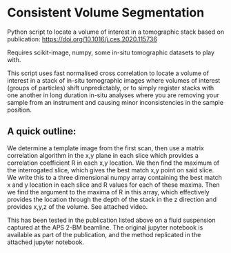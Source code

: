 # Consistent Volume Segmentation
Python script to locate a volume of interest in a tomographic stack based on publication: https://doi.org/10.1016/j.ces.2020.115736

Requires scikit-image, numpy, some in-situ tomographic datasets to play with. 

This script uses fast normalised cross correlation to locate a volume of interest in a stack of in-situ tomographic images where 
volumes of interest (groups of particles) shift unpredictably, or to simply register stacks with one another in long duration in-situ analyses where you are removing your sample from an instrument and causing minor inconsistencies in the sample position. 

A quick outline:
----------------
We determine a template image from the first scan, then use a matrix correlation algorithm in the x,y plane in each slice which provides a correlation coefficient R in each x,y location. We then find the maximum of the interrogated slice, which gives the best match x,y point on said slice. We write this to a three dimensional numpy array containing the best match x and y location in each slice and R values for each of these maxima. Then we find the argument to the maxima of R in this array, which effectively provides the location through the depth of the stack in the z direction and provides x,y,z of the volume. See attached video.

This has been tested in the publication listed above on a fluid suspension captured at the APS 2-BM beamline. The original jupyter notebook is available as part of the publication, and the method replicated in the attached jupyter notebook.
